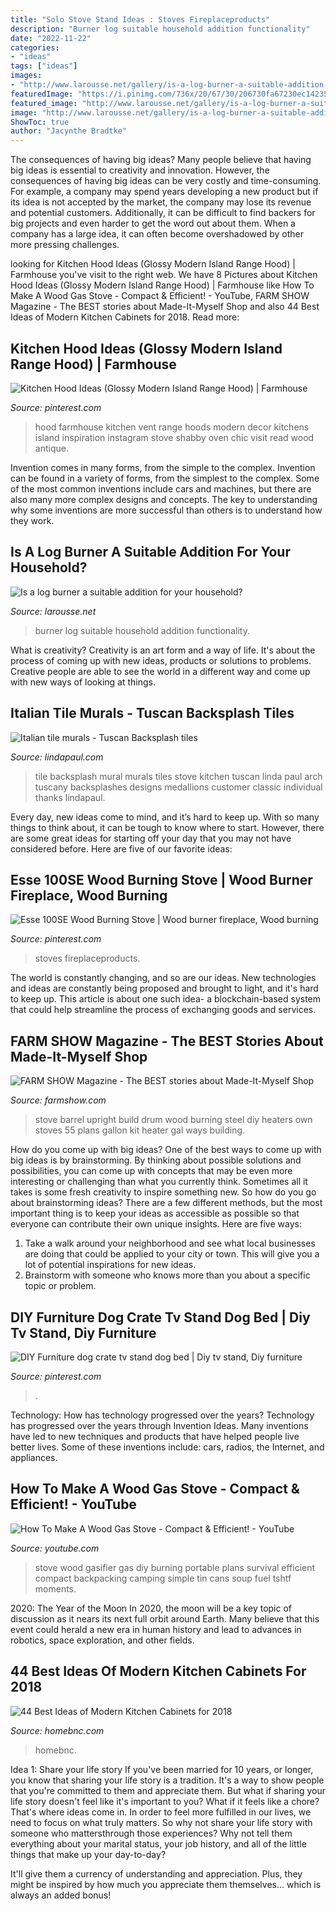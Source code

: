 ```yaml
---
title: "Solo Stove Stand Ideas : Stoves Fireplaceproducts"
description: "Burner log suitable household addition functionality"
date: "2022-11-22"
categories:
- "ideas"
tags: ["ideas"]
images:
- "http://www.larousse.net/gallery/is-a-log-burner-a-suitable-addition-for-your-household-pictures/Is-a-log-burner-a-suitable-addition-for-your-household.jpg"
featuredImage: "https://i.pinimg.com/736x/20/67/30/206730fa67230ec1423587e07ef0c131.jpg"
featured_image: "http://www.larousse.net/gallery/is-a-log-burner-a-suitable-addition-for-your-household-pictures/Is-a-log-burner-a-suitable-addition-for-your-household.jpg"
image: "http://www.larousse.net/gallery/is-a-log-burner-a-suitable-addition-for-your-household-pictures/Is-a-log-burner-a-suitable-addition-for-your-household.jpg"
ShowToc: true
author: "Jacynthe Bradtke"
---
```



The consequences of having big ideas?
Many people believe that having big ideas is essential to creativity and innovation. However, the consequences of having big ideas can be very costly and time-consuming. For example, a company may spend years developing a new product but if its idea is not accepted by the market, the company may lose its revenue and potential customers. Additionally, it can be difficult to find backers for big projects and even harder to get the word out about them. When a company has a large idea, it can often become overshadowed by other more pressing challenges.

	

		
looking for Kitchen Hood Ideas (Glossy Modern Island Range Hood) | Farmhouse you've visit to the right web. We have 8 Pictures about Kitchen Hood Ideas (Glossy Modern Island Range Hood) | Farmhouse like How To Make A Wood Gas Stove - Compact &amp; Efficient! - YouTube, FARM SHOW Magazine - The BEST stories about Made-It-Myself Shop and also 44 Best Ideas of Modern Kitchen Cabinets for 2018. Read more:
		
    
## Kitchen Hood Ideas (Glossy Modern Island Range Hood) | Farmhouse

<img loading=lazy src="https://i.pinimg.com/736x/b1/8e/e1/b18ee114665a3bb906bcbf95992fba27.jpg" onerror="this.onerror=null;this.src='https://tse1.mm.bing.net/th?id=OIP.-NY5wD3jhalbX-k358wYvAHaLG&amp;pid=15.1';" alt="Kitchen Hood Ideas (Glossy Modern Island Range Hood) | Farmhouse">

_Source: pinterest.com_

>hood farmhouse kitchen vent range hoods modern decor kitchens island inspiration instagram stove shabby oven chic visit read wood antique. 

	

Invention comes in many forms, from the simple to the complex.
Invention can be found in a variety of forms, from the simplest to the complex. Some of the most common inventions include cars and machines, but there are also many more complex designs and concepts. The key to understanding why some inventions are more successful than others is to understand how they work.

    
## Is A Log Burner A Suitable Addition For Your Household?

<img loading=lazy src="http://www.larousse.net/gallery/is-a-log-burner-a-suitable-addition-for-your-household-pictures/Is-a-log-burner-a-suitable-addition-for-your-household.jpg" onerror="this.onerror=null;this.src='https://tse4.mm.bing.net/th?id=OIP.0hWGgW4JTX7Ct5pFeLXVmQHaFj&amp;pid=15.1';" alt="Is a log burner a suitable addition for your household?">

_Source: larousse.net_

>burner log suitable household addition functionality. 

	

What is creativity?
Creativity is an art form and a way of life. It's about the process of coming up with new ideas, products or solutions to problems. Creative people are able to see the world in a different way and come up with new ways of looking at things.

    
## Italian Tile Murals - Tuscan Backsplash Tiles

<img loading=lazy src="https://www.lindapaul.com/backsplash-ideas/tuscany-arch-backsplash-tile-mural-over-stove-Linda-Paul-tiles-1000.jpg" onerror="this.onerror=null;this.src='https://tse2.mm.bing.net/th?id=OIP.7c1dHe3lNgRWBDMf4BGHRwHaFq&amp;pid=15.1';" alt="Italian tile murals - Tuscan Backsplash tiles">

_Source: lindapaul.com_

>tile backsplash mural murals tiles stove kitchen tuscan linda paul arch tuscany backsplashes designs medallions customer classic individual thanks lindapaul. 

	

Every day, new ideas come to mind, and it’s hard to keep up. With so many things to think about, it can be tough to know where to start. However, there are some great ideas for starting off your day that you may not have considered before. Here are five of our favorite ideas: 

    
## Esse 100SE Wood Burning Stove | Wood Burner Fireplace, Wood Burning

<img loading=lazy src="https://i.pinimg.com/736x/20/67/30/206730fa67230ec1423587e07ef0c131.jpg" onerror="this.onerror=null;this.src='https://tse4.mm.bing.net/th?id=OIP.GSd7kvANrYiIxGgK-sQ3BgHaHa&amp;pid=15.1';" alt="Esse 100SE Wood Burning Stove | Wood burner fireplace, Wood burning">

_Source: pinterest.com_

>stoves fireplaceproducts. 

	

The world is constantly changing, and so are our ideas. New technologies and ideas are constantly being proposed and brought to light, and it's hard to keep up. This article is about one such idea- a blockchain-based system that could help streamline the process of exchanging goods and services.

    
## FARM SHOW Magazine - The BEST Stories About Made-It-Myself Shop

<img loading=lazy src="http://www.farmshow.com/images/articlefull/59041305567824.jpg" onerror="this.onerror=null;this.src='https://tse2.mm.bing.net/th?id=OIP.EWTBDcIWFtKCdgv4GAPiCwAAAA&amp;pid=15.1';" alt="FARM SHOW Magazine - The BEST stories about Made-It-Myself Shop">

_Source: farmshow.com_

>stove barrel upright build drum wood burning steel diy heaters own stoves 55 plans gallon kit heater gal ways building. 

	

How do you come up with big ideas?
One of the best ways to come up with big ideas is by brainstorming. By thinking about possible solutions and possibilities, you can come up with concepts that may be even more interesting or challenging than what you currently think. Sometimes all it takes is some fresh creativity to inspire something new. So how do you go about brainstorming ideas? There are a few different methods, but the most important thing is to keep your ideas as accessible as possible so that everyone can contribute their own unique insights. Here are five ways: 
1) Take a walk around your neighborhood and see what local businesses are doing that could be applied to your city or town. This will give you a lot of potential inspirations for new ideas. 
2) Brainstorm with someone who knows more than you about a specific topic or problem.

    
## DIY Furniture Dog Crate Tv Stand Dog Bed | Diy Tv Stand, Diy Furniture

<img loading=lazy src="https://i.pinimg.com/736x/01/55/a9/0155a95f04cdec3f37528e9a4a73b2c2--crate-tv-stand-dog-crates.jpg" onerror="this.onerror=null;this.src='https://tse3.mm.bing.net/th?id=OIP.RzCLaS8EZXjZYg9Nnr1pkAHaHa&amp;pid=15.1';" alt="DIY Furniture dog crate tv stand dog bed | Diy tv stand, Diy furniture">

_Source: pinterest.com_

>. 

	

Technology: How has technology progressed over the years?
Technology has progressed over the years through Invention Ideas. Many inventions have led to new techniques and products that have helped people live better lives. Some of these inventions include: cars, radios, the Internet, and appliances.

    
## How To Make A Wood Gas Stove - Compact &amp; Efficient! - YouTube

<img loading=lazy src="https://i.ytimg.com/vi/BxODae_BS74/maxresdefault.jpg" onerror="this.onerror=null;this.src='https://tse1.mm.bing.net/th?id=OIP.gjuEj3b-L9YUiD2Y3AKX9wHaEK&amp;pid=15.1';" alt="How To Make A Wood Gas Stove - Compact &amp; Efficient! - YouTube">

_Source: youtube.com_

>stove wood gasifier gas diy burning portable plans survival efficient compact backpacking camping simple tin cans soup fuel tshtf moments. 

	

2020: The Year of the Moon
In 2020, the moon will be a key topic of discussion as it nears its next full orbit around Earth. Many believe that this event could herald a new era in human history and lead to advances in robotics, space exploration, and other fields.

    
## 44 Best Ideas Of Modern Kitchen Cabinets For 2018

<img loading=lazy src="https://homebnc.com/homeimg/2016/02/27-all-about-lightning-modern-kitchen-cabinet-decoration-homebnc.jpg" onerror="this.onerror=null;this.src='https://tse1.mm.bing.net/th?id=OIP.8y2jyWmgxz_D7grs197kjAHaK2&amp;pid=15.1';" alt="44 Best Ideas of Modern Kitchen Cabinets for 2018">

_Source: homebnc.com_

>homebnc. 

	

Idea 1: Share your life story
If you've been married for 10 years, or longer, you know that sharing your life story is a tradition. It's a way to show people that you're committed to them and appreciate them. But what if sharing your life story doesn't feel like it's important to you? What if it feels like a chore?
That's where ideas come in. In order to feel more fulfilled in our lives, we need to focus on what truly matters. So why not share your life story with someone who mattersthrough those experiences? Why not tell them everything about your marital status, your job history, and all of the little things that make up your day-to-day?

It'll give them a currency of understanding and appreciation. Plus, they might be inspired by how much you appreciate them themselves... which is always an added bonus!

